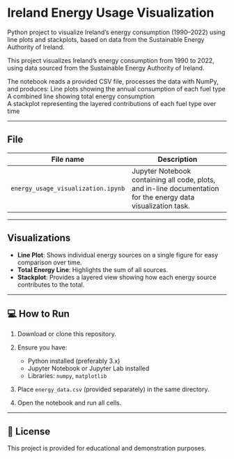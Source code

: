 # Ireland Energy Usage Visualization 
Python project to visualize Ireland’s energy consumption (1990–2022) using line plots and stackplots, based on data from the Sustainable Energy Authority of Ireland.

This project visualizes Ireland’s energy consumption from 1990 to 2022, using data sourced from the Sustainable Energy Authority of Ireland.

The notebook reads a provided CSV file, processes the data with NumPy, and produces:
  Line plots showing the annual consumption of each fuel type  
  A combined line showing total energy consumption  
  A stackplot representing the layered contributions of each fuel type over time

---

##  File

| File name                                  | Description                                                                                   |
|--------------------------------------------|-----------------------------------------------------------------------------------------------|
| `energy_usage_visualization.ipynb` | Jupyter Notebook containing all code, plots, and in-line documentation for the energy data visualization task. |

---

##  Visualizations

- **Line Plot**: Shows individual energy sources on a single figure for easy comparison over time.
- **Total Energy Line**: Highlights the sum of all sources.
- **Stackplot**: Provides a layered view showing how each energy source contributes to the total.

---

## 💻 How to Run

1. Download or clone this repository.
2. Ensure you have:
    - Python installed (preferably 3.x)
    - Jupyter Notebook or Jupyter Lab installed
    - Libraries: `numpy`, `matplotlib`

3. Place `energy_data.csv` (provided separately) in the same directory.
4. Open the notebook and run all cells.

---

## 📜 License

This project is provided for educational and demonstration purposes.
